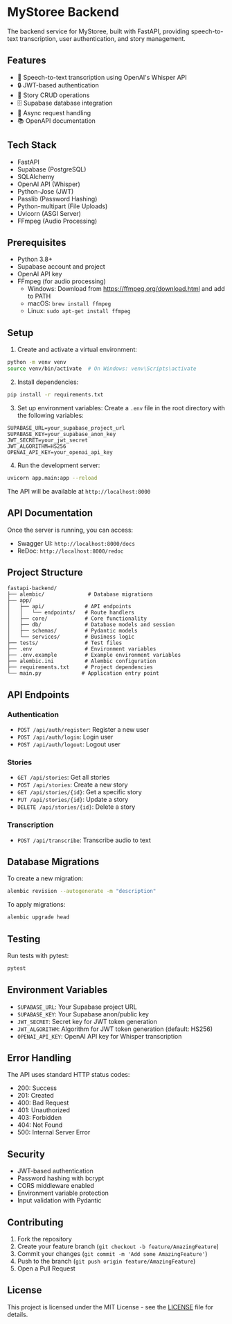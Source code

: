 # MyStoree Backend

The backend service for MyStoree, built with FastAPI, providing speech-to-text transcription, user authentication, and story management.

## Features

- 🎤 Speech-to-text transcription using OpenAI's Whisper API
- 🔒 JWT-based authentication
- 📝 Story CRUD operations
- 🗄️ Supabase database integration
- 🔄 Async request handling
- 📚 OpenAPI documentation

## Tech Stack

- FastAPI
- Supabase (PostgreSQL)
- SQLAlchemy
- OpenAI API (Whisper)
- Python-Jose (JWT)
- Passlib (Password Hashing)
- Python-multipart (File Uploads)
- Uvicorn (ASGI Server)
- FFmpeg (Audio Processing)

## Prerequisites

- Python 3.8+
- Supabase account and project
- OpenAI API key
- FFmpeg (for audio processing)
  - Windows: Download from https://ffmpeg.org/download.html and add to PATH
  - macOS: `brew install ffmpeg`
  - Linux: `sudo apt-get install ffmpeg`

## Setup

1. Create and activate a virtual environment:
```bash
python -m venv venv
source venv/bin/activate  # On Windows: venv\Scripts\activate
```

2. Install dependencies:
```bash
pip install -r requirements.txt
```

3. Set up environment variables:
Create a `.env` file in the root directory with the following variables:
```
SUPABASE_URL=your_supabase_project_url
SUPABASE_KEY=your_supabase_anon_key
JWT_SECRET=your_jwt_secret
JWT_ALGORITHM=HS256
OPENAI_API_KEY=your_openai_api_key
```

4. Run the development server:
```bash
uvicorn app.main:app --reload
```

The API will be available at `http://localhost:8000`

## API Documentation

Once the server is running, you can access:
- Swagger UI: `http://localhost:8000/docs`
- ReDoc: `http://localhost:8000/redoc`

## Project Structure

```
fastapi-backend/
├── alembic/              # Database migrations
├── app/
│   ├── api/             # API endpoints
│   │   └── endpoints/   # Route handlers
│   ├── core/            # Core functionality
│   ├── db/              # Database models and session
│   ├── schemas/         # Pydantic models
│   └── services/        # Business logic
├── tests/               # Test files
├── .env                 # Environment variables
├── .env.example         # Example environment variables
├── alembic.ini          # Alembic configuration
├── requirements.txt     # Project dependencies
└── main.py             # Application entry point
```

## API Endpoints

### Authentication
- `POST /api/auth/register`: Register a new user
- `POST /api/auth/login`: Login user
- `POST /api/auth/logout`: Logout user

### Stories
- `GET /api/stories`: Get all stories
- `POST /api/stories`: Create a new story
- `GET /api/stories/{id}`: Get a specific story
- `PUT /api/stories/{id}`: Update a story
- `DELETE /api/stories/{id}`: Delete a story

### Transcription
- `POST /api/transcribe`: Transcribe audio to text

## Database Migrations

To create a new migration:
```bash
alembic revision --autogenerate -m "description"
```

To apply migrations:
```bash
alembic upgrade head
```

## Testing

Run tests with pytest:
```bash
pytest
```

## Environment Variables

- `SUPABASE_URL`: Your Supabase project URL
- `SUPABASE_KEY`: Your Supabase anon/public key
- `JWT_SECRET`: Secret key for JWT token generation
- `JWT_ALGORITHM`: Algorithm for JWT token generation (default: HS256)
- `OPENAI_API_KEY`: OpenAI API key for Whisper transcription

## Error Handling

The API uses standard HTTP status codes:
- 200: Success
- 201: Created
- 400: Bad Request
- 401: Unauthorized
- 403: Forbidden
- 404: Not Found
- 500: Internal Server Error

## Security

- JWT-based authentication
- Password hashing with bcrypt
- CORS middleware enabled
- Environment variable protection
- Input validation with Pydantic

## Contributing

1. Fork the repository
2. Create your feature branch (`git checkout -b feature/AmazingFeature`)
3. Commit your changes (`git commit -m 'Add some AmazingFeature'`)
4. Push to the branch (`git push origin feature/AmazingFeature`)
5. Open a Pull Request

## License

This project is licensed under the MIT License - see the [LICENSE](../LICENSE) file for details. 